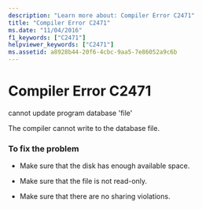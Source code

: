 ```yaml
---
description: "Learn more about: Compiler Error C2471"
title: "Compiler Error C2471"
ms.date: "11/04/2016"
f1_keywords: ["C2471"]
helpviewer_keywords: ["C2471"]
ms.assetid: a8928b44-20f6-4cbc-9aa5-7e86052a9c6b
---
```

# Compiler Error C2471

cannot update program database 'file'

The compiler cannot write to the database file.

### To fix the problem

- Make sure that the disk has enough available space.

- Make sure that the file is not read-only.

- Make sure that there are no sharing violations.
